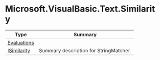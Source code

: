 ﻿
# Microsoft.VisualBasic.Text.Similarity

|Type|Summary|
|----|-------|
|[Evaluations](./Evaluations.md)||
|[ISimilarity](./ISimilarity.md)|Summary description for StringMatcher.|

